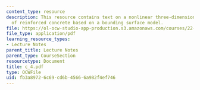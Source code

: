 ```yaml
---
content_type: resource
description: This resource contains text on a nonlinear three-dimensional analysis
  of reinforced concrete based on a bounding surface model.
file: https://ol-ocw-studio-app-production.s3.amazonaws.com/courses/22-314j-structural-mechanics-in-nuclear-power-technology-fall-2006/fb3a89726c69cd6b45666a982f4ef746_c_4.pdf
file_type: application/pdf
learning_resource_types:
- Lecture Notes
parent_title: Lecture Notes
parent_type: CourseSection
resourcetype: Document
title: c_4.pdf
type: OCWFile
uid: fb3a8972-6c69-cd6b-4566-6a982f4ef746
---
```

